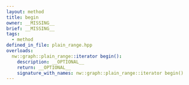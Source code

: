 ```yaml
---
layout: method
title: begin
owner: __MISSING__
brief: __MISSING__
tags:
  - method
defined_in_file: plain_range.hpp
overloads:
  nw::graph::plain_range::iterator begin():
    description: __OPTIONAL__
    return: __OPTIONAL__
    signature_with_names: nw::graph::plain_range::iterator begin()
---
```

